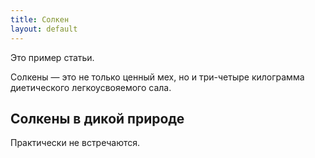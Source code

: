 ```yaml
---
title: Солкен
layout: default
---
```


Это пример статьи.

Солкены — это не только ценный мех, но и три-четыре килограмма диетического легкоусвояемого сала.

## Солкены в дикой природе

Практически не встречаются.
